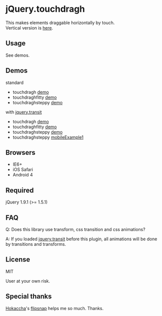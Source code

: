 # jQuery.touchdragh

This makes elements draggable horizontally by touch.  
Vertical version is [here](https://github.com/Takazudo/jQuery.touchdragv).

## Usage

See demos.

## Demos

standard

* touchdragh [demo](http://takazudo.github.io/jQuery.touchdragh/demos/1/)
* touchdraghfitty [demo](http://takazudo.github.io/jQuery.touchdragh/demos/2/)
* touchdraghsteppy [demo](http://takazudo.github.io/jQuery.touchdragh/demos/3/)

with [jquery.transit](http://ricostacruz.com/jquery.transit/)

* touchdragh [demo](http://takazudo.github.io/jQuery.touchdragh/demos/transit1/)
* touchdraghfitty [demo](http://takazudo.github.io/jQuery.touchdragh/demos/transit2/)
* touchdraghsteppy [demo](http://takazudo.github.io/jQuery.touchdragh/demos/transit3/)
* touchdraghsteppy [mobileExample1](http://takazudo.github.io/jQuery.touchdragh/demos/mobileExample1/)


## Browsers

* IE6+
* iOS Safari
* Android 4

## Required

jQuery 1.9.1 (>= 1.5.1)

## FAQ

Q: Does this library use transform, css transition and css animations?

A: If you loaded [jquery.transit](http://ricostacruz.com/jquery.transit/) before this plugin, all animations will be done by transitions and transforms.

## License

MIT

User at your own risk.

## Special thanks

[Hokaccha](https://github.com/hokaccha)'s [flipsnap](https://github.com/pxgrid/js-flipsnap/) helps me so much. Thanks.


